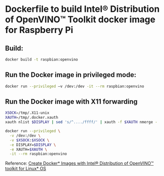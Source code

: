 # Dockerfile to build Intel® Distribution of OpenVINO™ Toolkit docker image for Raspberry Pi


## Build:

~~~bash
docker build -t raspbian:openvino
~~~


## Run the Docker image in privileged mode:

~~~bash
docker run --privileged –v /dev:/dev -it --rm raspbian:openvino
~~~


## Run the Docker image with X11 forwarding

~~~bash
XSOCK=/tmp/.X11-unix
XAUTH=/tmp/.docker.xauth
xauth nlist $DISPLAY | sed 's/^..../ffff/' | xauth -f $XAUTH nmerge -

docker run --privileged \
  -v /dev:/dev \
  -v $XSOCK:$XSOCK \
  -e DISPLAY=$DISPLAY \
  -e XAUTH=$XAUTH \
  -it --rm raspbian:openvino
 ~~~
 
 
Reference: [Create Docker* Images with Intel® Distribution of OpenVINO™ toolkit for Linux* OS
](https://docs.openvinotoolkit.org/latest/_docs_install_guides_installing_openvino_docker.html#building_docker_image_for_intel_movidius_neural_compute_stick)
